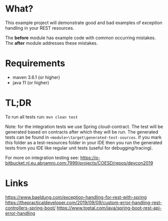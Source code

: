 # What?

This example project will demonstrate good and bad examples of exception handling in your REST 
resources.

The **before** module has example code with common occurring mistakes. The **after** module
addresses these mistakes. 

# Requirements

* maven 3.6.1 (or higher)
* java 11 (or higher)

# TL;DR

To run all tests run: `mvn clean test`

Note: for the integration tests we use Spring cloud-contract. The test will be generated based
on contracts after which they will be run. The generated tests can be found in `<module>\target\generated-test-sources`.
If you mark this folder as a test-resources folder in your IDE then you run the generated tests 
from you IDE like regular unit tests (useful for debugging/tracing).

For more on integration testing see: https://p-bitbucket.nl.eu.abnamro.com:7999/projects/COESD/repos/devcon2019

# Links

https://www.baeldung.com/exception-handling-for-rest-with-spring
https://thepracticaldeveloper.com/2019/09/09/custom-error-handling-rest-controllers-spring-boot/
https://www.toptal.com/java/spring-boot-rest-api-error-handling
